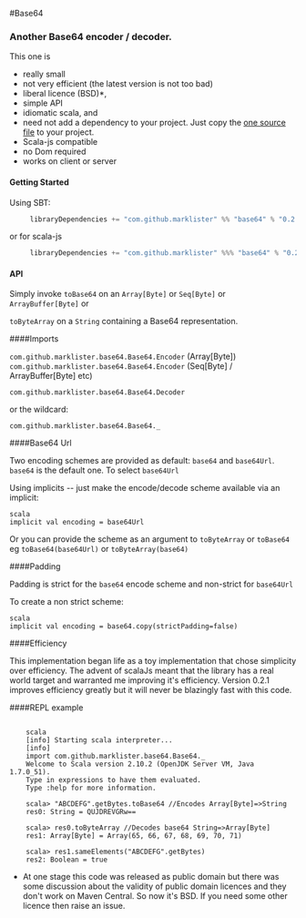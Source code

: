 #Base64

### Another Base64 encoder / decoder.

This one is 
 + really small
 + not very efficient (the latest version is not too bad)
 + liberal licence (BSD)*,
 + simple API
 + idiomatic scala, and 
 + need not add a dependency to your project.  Just copy the [one source file](https://github.com/marklister/base64/blob/master/shared/src/main/scala/Base64.scala) to your project.
 + Scala-js compatible
 + no Dom required
 + works on client or server 
 
#### Getting Started

Using SBT:
```scala
     libraryDependencies += "com.github.marklister" %% "base64" % "0.2.3"
```
or for scala-js
```scala
     libraryDependencies += "com.github.marklister" %%% "base64" % "0.2.3"
```

#### API

Simply invoke `toBase64` on an `Array[Byte]`  or `Seq[Byte]` or `ArrayBuffer[Byte]` or

`toByteArray` on a `String` containing a Base64 representation.

####Imports

`com.github.marklister.base64.Base64.Encoder` (Array[Byte])
`com.github.marklister.base64.Base64.Encoder` (Seq[Byte] / ArrayBuffer[Byte] etc)

`com.github.marklister.base64.Base64.Decoder`

or the wildcard:

`com.github.marklister.base64.Base64._`

####Base64 Url

Two encoding schemes are provided as default: `base64` and `base64Url`.  `base64` is the default one.  To select
`base64Url`

Using implicits -- just make the encode/decode scheme available via an implicit:
 
 ```
 scala
 implicit val encoding = base64Url
 ```
 
 Or you can provide the scheme as an argument to `toByteArray` or `toBase64` eg `toBase64(base64Url)` or `toByteArray(base64)`
  
####Padding

Padding is strict for the `base64` encode scheme and non-strict for `base64Url`

To create a non strict scheme:

```
scala
implicit val encoding = base64.copy(strictPadding=false)
```

####Efficiency

This implementation began life as a toy implementation that chose simplicity over efficiency.
The advent of scalaJs meant that the library has a real world target and warranted
me improving it's efficiency.  Version 0.2.1 improves efficiency greatly but it will never be blazingly fast with this code. 

####REPL example

```

    scala
    [info] Starting scala interpreter...
    [info] 
    import com.github.marklister.base64.Base64._
    Welcome to Scala version 2.10.2 (OpenJDK Server VM, Java 1.7.0_51).
    Type in expressions to have them evaluated.
    Type :help for more information.
    
    scala> "ABCDEFG".getBytes.toBase64 //Encodes Array[Byte]=>String
    res0: String = QUJDREVGRw==
    
    scala> res0.toByteArray //Decodes base64 String=>Array[Byte]
    res1: Array[Byte] = Array(65, 66, 67, 68, 69, 70, 71)
    
    scala> res1.sameElements("ABCDEFG".getBytes)
    res2: Boolean = true

```


* At one stage this code was released as public domain but there was some discussion about the validity of public
  domain licences and they don't work on Maven Central.  So now it's BSD.  If you need some other licence then raise an
  issue.
